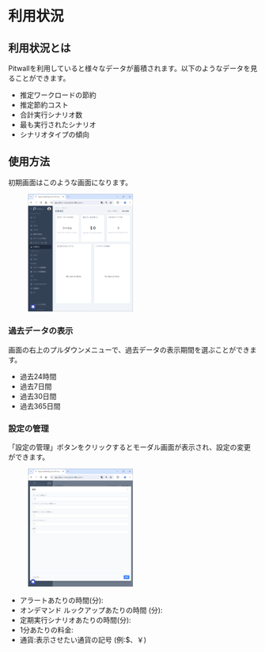 # 利用状況

## 利用状況とは
Pitwallを利用していると様々なデータが蓄積されます。以下のようなデータを見ることができます。

- 推定ワークロードの節約
- 推定節約コスト
- 合計実行シナリオ数
- 最も実行されたシナリオ
- シナリオタイプの傾向

## 使用方法

初期画面はこのような画面になります。

<figure><img src="../../.gitbook/assets/analysis_center_home_ja.png" width="50%"></figure>

### 過去データの表示
画面の右上のプルダウンメニューで、過去データの表示期間を選ぶことができます。
- 過去24時間
- 過去7日間
- 過去30日間
- 過去365日間

### 設定の管理
「設定の管理」ボタンをクリックするとモーダル画面が表示され、設定の変更ができます。

<figure><img src="../../.gitbook/assets/analysis_center_settings_ja.png" width="50%"></figure>

- アラートあたりの時間(分): 
- オンデマンド ルックアップあたりの時間 (分):
- 定期実行シナリオあたりの時間(分):
- 1分あたりの料金:
- 通貨:表示させたい通貨の記号 (例:$、￥)
